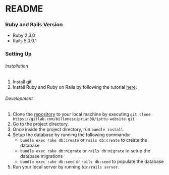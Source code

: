 # README

### Ruby and Rails Version
* Ruby 2.3.0
* Rails 5.0.0.1

### Setting Up
###### Installation
1. Install git
2. Install Ruby and Ruby on Rails by following the tutorial [here](https://gitlab.com/up-csi/dev-resources/blob/master/learn_ruby_on_rails.md).

###### Development
1. Clone the [repository](https://gitlab.com/billonesciprian08/ipttu-website.git) to your local machine by executing `git clone https://gitlab.com/billonesciprian08/ipttu-website.git`
2. Go to the project directory.
3. Once inside the project directory, run `bundle install`.
4. Setup the database by running the following commands:
    * `bundle exec rake db:create` or `rails db:create` to create the database
    * `bundle exec rake db:migrate` or `rails db:migrate` to setup the database migrations
    * `bundle exec rake db:seed` or `rails db:seed` to populate the database
5. Run your local server by running `bin/rails server`.
